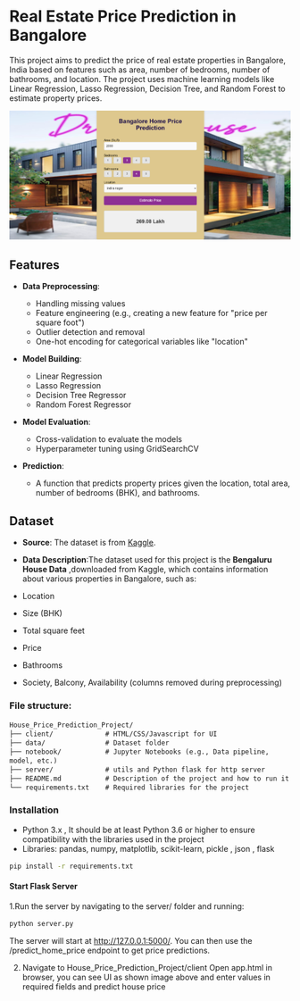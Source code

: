 # Real Estate Price Prediction in Bangalore

This project aims to predict the price of real estate properties in Bangalore, India based on features such as area, number of bedrooms, number of bathrooms, and location. The project uses machine learning models like Linear Regression, Lasso Regression, Decision Tree, and Random Forest to estimate property prices.

![Project Image](images/BHP.PNG)

## Features

- **Data Preprocessing**: 
  - Handling missing values
  - Feature engineering (e.g., creating a new feature for "price per square foot")
  - Outlier detection and removal
  - One-hot encoding for categorical variables like "location"

- **Model Building**:
  - Linear Regression
  - Lasso Regression
  - Decision Tree Regressor
  - Random Forest Regressor
  
- **Model Evaluation**: 
  - Cross-validation to evaluate the models
  - Hyperparameter tuning using GridSearchCV

- **Prediction**: 
  - A function that predicts property prices given the location, total area, number of bedrooms (BHK), and bathrooms.

## Dataset

- **Source**: The dataset is from [Kaggle](https://www.kaggle.com/datasets/amitabhajoy/bengaluru-house-price-data).

- **Data Description**:The dataset used for this project is the **Bengaluru House Data** ,downloaded from Kaggle, which contains information about various properties in Bangalore, such as:

- Location
- Size (BHK)
- Total square feet
- Price
- Bathrooms
- Society, Balcony, Availability (columns removed during preprocessing)

### File structure:
```
House_Price_Prediction_Project/           
├── client/             # HTML/CSS/Javascript for UI
├── data/               # Dataset folder
├── notebook/           # Jupyter Notebooks (e.g., Data pipeline, model, etc.)
├── server/             # utils and Python flask for http server
├── README.md           # Description of the project and how to run it
└── requirements.txt    # Required libraries for the project
````  

### Installation

- Python 3.x ,  It should be at least Python 3.6 or higher to ensure compatibility with the libraries used in the project
- Libraries: pandas, numpy, matplotlib, scikit-learn, pickle , json , flask

```bash
pip install -r requirements.txt
```

#### Start Flask Server
1.Run the server by navigating to the server/ folder and running:

```bash
python server.py
```
The server will start at http://127.0.0.1:5000/. You can then use the /predict_home_price endpoint to get price predictions.

2. Navigate to House_Price_Prediction_Project/client
    Open app.html in browser, you can see UI as shown image above and enter values in required fields and predict house price


